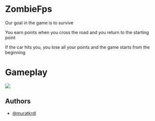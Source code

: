 
# ZombieFps

Our goal in the game is to survive

You earn points when you cross the road and you return to the starting point

If the car hits you, you lose all your points and the game starts from the beginning


# Gameplay

<img src="gifi koy" width="auto">


## Authors

- [@muratkrdl](https://github.com/muratkrdl)

